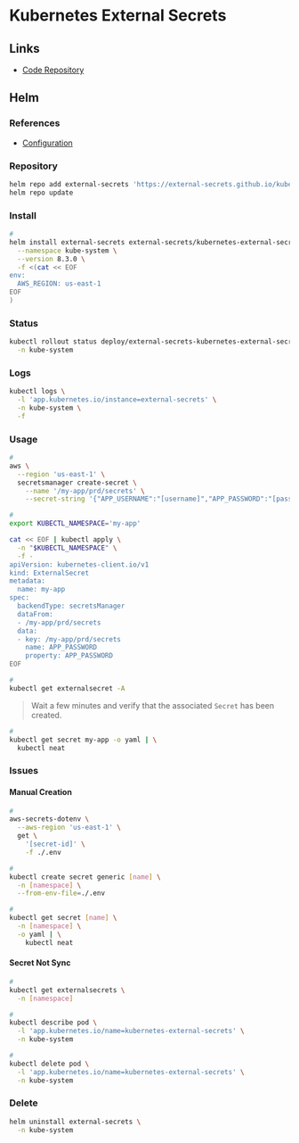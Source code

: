 # Kubernetes External Secrets

<!--
Reloader
-->

## Links

- [Code Repository](https://github.com/external-secrets/kubernetes-external-secrets)

## Helm

### References

- [Configuration](https://github.com/external-secrets/kubernetes-external-secrets/tree/master/charts/kubernetes-external-secrets#configuration)

### Repository

```sh
helm repo add external-secrets 'https://external-secrets.github.io/kubernetes-external-secrets/'
helm repo update
```

### Install

```sh
#
helm install external-secrets external-secrets/kubernetes-external-secrets \
  --namespace kube-system \
  --version 8.3.0 \
  -f <(cat << EOF
env:
  AWS_REGION: us-east-1
EOF
)
```

<!-- #
helm install external-secrets external-secrets/kubernetes-external-secrets \
  --namespace kube-system \
  --version 8.3.0 \
  -f <(cat << EOF
env:
  VAULT_ADDR: http://vault.vault.internal:8200

serviceAccount:
  name: vault
  create: false
EOF
) -->

<!--
https://github.com/srinandan/apigee-vault/blob/047380c9606acf844123c49eaed7e6ecb3df08be/ext-secret-sample/client.yaml
-->

### Status

```sh
kubectl rollout status deploy/external-secrets-kubernetes-external-secrets \
  -n kube-system
```

### Logs

```sh
kubectl logs \
  -l 'app.kubernetes.io/instance=external-secrets' \
  -n kube-system \
  -f
```

### Usage

```sh
#
aws \
  --region 'us-east-1' \
  secretsmanager create-secret \
    --name '/my-app/prd/secrets' \
    --secret-string '{"APP_USERNAME":"[username]","APP_PASSWORD":"[password]"}'

#
export KUBECTL_NAMESPACE='my-app'

cat << EOF | kubectl apply \
  -n "$KUBECTL_NAMESPACE" \
  -f -
apiVersion: kubernetes-client.io/v1
kind: ExternalSecret
metadata:
  name: my-app
spec:
  backendType: secretsManager
  dataFrom:
  - /my-app/prd/secrets
  data:
  - key: /my-app/prd/secrets
    name: APP_PASSWORD
    property: APP_PASSWORD
EOF

#
kubectl get externalsecret -A
```

> Wait a few minutes and verify that the associated `Secret` has been created.

```sh
#
kubectl get secret my-app -o yaml | \
  kubectl neat
```

<!--
envFrom:
- secretRef:
    name: my-app
-->

<!-- ### Issues

####

```log
ERROR, Invalid name. Must be a valid name containing alphanumeric characters, or any of the following: -/_+=.@!
```

TODO -->

<!-- ### Tips

####

```sh
#
kubectl rollout restart deployment kubernetes-external-secrets \
  -n kube-system

#
kubectl get pods \
  -l app.kubernetes.io/name=kubernetes-external-secrets \
  -n kube-system
``` -->

### Issues

<!-- ####

```log
ERROR, Secrets Manager can't find the specified secret.
```

https://github.com/external-secrets/kubernetes-external-secrets/issues/428#issuecomment-657722350

TODO -->

<!-- ####

```log
kubernetes-external-secrets-777dbfb555-kkl4k kubernetes-external-secrets {"level":50,"message_time":"2021-09-30T22:44:06.692Z","pid":17,"hostname":"kubernetes-external-secrets-777dbfb555-kkl4k","payload":{"message":"Secrets Manager can't find the specified secret.","code":"ResourceNotFoundException","time":"2021-09-30T22:44:06.691Z","requestId":"7e66a243-6bf8-43d4-ba09-03cb858e2530","statusCode":400,"retryable":false,"retryDelay":99.50371757173153},"msg":"failure while polling the secret [namespace]/[my-secret]"}
```

TODO -->

#### Manual Creation

```sh
#
aws-secrets-dotenv \
  --aws-region 'us-east-1' \
  get \
    '[secret-id]' \
    -f ./.env

#
kubectl create secret generic [name] \
  -n [namespace] \
  --from-env-file=./.env

#
kubectl get secret [name] \
  -n [namespace] \
  -o yaml | \
    kubectl neat
```

#### Secret Not Sync

```sh
#
kubectl get externalsecrets \
  -n [namespace]

#
kubectl describe pod \
  -l 'app.kubernetes.io/name=kubernetes-external-secrets' \
  -n kube-system

#
kubectl delete pod \
  -l 'app.kubernetes.io/name=kubernetes-external-secrets' \
  -n kube-system
```

### Delete

```sh
helm uninstall external-secrets \
  -n kube-system
```
